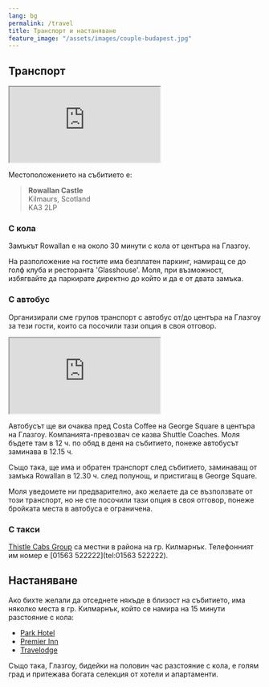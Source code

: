 ```yaml
---
lang: bg
permalink: /travel
title: Транспорт и настаняване
feature_image: "/assets/images/couple-budapest.jpg"
---
```


## Транспорт
<div class="gmap">
<iframe src="https://www.google.com/maps/embed?pb=!1m18!1m12!1m3!1d2251.086030663549!2d-4.492310499999999!3d55.6527126!2m3!1f0!2f0!3f0!3m2!1i1024!2i768!4f13.1!3m3!1m2!1s0x4888330cb865039b%3A0xc4273055b6268fdd!2sRowallan%20Castle%2C%20Kilmaurs%2C%20Kilmarnock%20KA3%202LP!5e0!3m2!1sen!2suk!4v1739653205226!5m2!1sen!2suk" allowfullscreen="" loading="lazy" referrerpolicy="no-referrer-when-downgrade"></iframe>
</div>

Местоположението на събитието е:

> **Rowallan Castle** <br >
> Kilmaurs, Scotland <br />
> KA3 2LP

### С кола
Замъкът Rowallan е на около 30 минути с кола от центъра на Глазгоу.

На разположение на гостите има безплатен паркинг, намиращ се до голф клуба и ресторанта
'Glasshouse'. Моля, при възможност, избягвайте да паркирате директно до който и да е от
двата замъка.

### С автобус
Организирали сме групов транспорт с автобус от/до центъра на Глазгоу за тези гости, които
са посочили тази опция в своя отговор.

<div class="gmap">
<iframe src="https://www.google.com/maps/embed?pb=!1m17!1m12!1m3!1d559.7669023557736!2d-4.249487986438756!3d55.86149337525262!2m3!1f0!2f0!3f0!3m2!1i1024!2i768!4f13.1!3m2!1m1!2zNTXCsDUxJzQxLjgiTiA0wrAxNCc1OS42Ilc!5e0!3m2!1sen!2suk!4v1749304261415!5m2!1sen!2suk"
allowfullscreen="" loading="lazy" referrerpolicy="no-referrer-when-downgrade"></iframe>
</div>

Автобусът ще ви очаква пред Costa Coffee на George Square в центъра на Глазгоу.
Компанията-превозвач се казва Shuttle Coaches. Моля бъдете там в 12 ч. по обяд в деня на
събитието, понеже автобусът заминава в 12.15 ч.

Също така, ще има и обратен транспорт след събитието, заминаващ от замъка Rowallan в
12.30 ч. след полунощ, и пристигащ в George Square.

Моля уведомете ни предварително, ако желаете да се възползвате от този транспорт, но не
сте посочили тази опция в своя отговор, понеже бройката места в автобуса е ограничена.

### С такси
[Thistle Cabs Group](https://www.thistle-cabs.co.uk/) са местни в района на гр.
Килмарнък. Телефонният им номер е [01563 522222](tel:01563 522222).


## Настаняване
Ако бихте желали да отседнете някъде в близост на събитието, има няколко места в гр.
Килмарнък, който се намира на 15 минути разстояние с кола:
* [Park Hotel](https://theparkhotelayrshire.co.uk/)
* [Premier Inn](https://www.premierinn.com/gb/en/hotels/scotland/strathclyde/kilmarnock.html)
* [Travelodge](https://www.travelodge.co.uk/hotels/212/Kilmarnock-hotel)

Също така, Глазгоу, бидейки на половин час разстояние с кола, е голям град и притежава
богата селекция от хотели и апартаменти.
